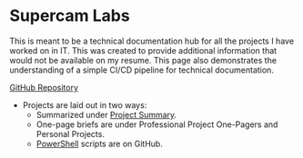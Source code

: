 # Supercam Labs

This is meant to be a technical documentation hub for all the projects I have worked on in IT.  This was created to provide additional information that would not be available on my resume.  This page also demonstrates the understanding of a simple CI/CD pipeline for technical documentation.

[GitHub Repository](http://github.com/supercam/greybox "GitHub Repository")

- Projects are laid out in two ways:
	* Summarized under [Project Summary](https://supercam.github.io/greybox/projects/ "Project Summary").
	* One-page briefs are under Professional Project One-Pagers and Personal Projects.
	* [PowerShell](https://github.com/supercam/greybox/tree/main/homelab_platform/powershell/operations "PowerShell") scripts are on GitHub.
